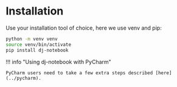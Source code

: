 # Installation

Use your installation tool of choice, here we use venv and pip:

```bash
python -m venv venv
source venv/bin/activate
pip install dj-notebook
```


!!! info "Using dj-notebook with PyCharm"

    PyCharm users need to take a few extra steps described [here](../pycharm).
